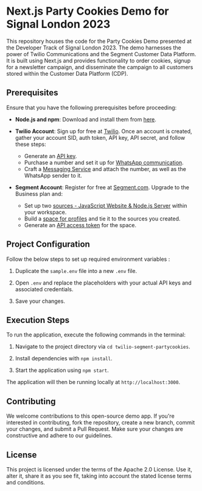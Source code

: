 # Next.js Party Cookies Demo for Signal London 2023

This repository houses the code for the Party Cookies Demo presented at the Developer Track of Signal London 2023. The demo harnesses the power of Twilio Communications and the Segment Customer Data Platform. It is built using Next.js and provides functionality to order cookies, signup for a newsletter campaign, and disseminate the campaign to all customers stored within the Customer Data Platform (CDP).

## Prerequisites

Ensure that you have the following prerequisites before proceeding:

- **Node.js and npm**: Download and install them from [here](https://nodejs.org/en/download/).

- **Twilio Account**: Sign up for free at [Twilio](https://www.twilio.com/). Once an account is created, gather your account SID, auth token, API key, API secret, and follow these steps:

  - Generate an [API key](https://support.twilio.com/hc/en-us/articles/9318455807771-API-Keys-and-How-to-Change-Them).
  - Purchase a number and set it up for [WhatsApp communication](https://www.twilio.com/docs/whatsapp/tutorial/connect-number-business-profile).
  - Craft a [Messaging Service](https://support.twilio.com/hc/en-us/articles/223181308-Getting-started-with-Messaging-Services) and attach the number, as well as the WhatsApp sender to it.

- **Segment Account**: Register for free at [Segment.com](https://segment.com/signup/). Upgrade to the Business plan and:
  - Set up two [sources - JavaScript Website & Node.js Server](https://segment.com/docs/connections/sources/) within your workspace.
  - Build a [space for profiles](https://segment.com/docs/unify/quickstart/) and tie it to the sources you created.
  - Generate an [API access token](https://segment.com/docs/unify/profile-api/) for the space.

## Project Configuration

Follow the below steps to set up required environment variables :

1. Duplicate the `sample.env` file into a new `.env` file.

2. Open `.env` and replace the placeholders with your actual API keys and associated credentials.

3. Save your changes.

## Execution Steps

To run the application, execute the following commands in the terminal:

1. Navigate to the project directory via `cd twilio-segment-partycookies`.

2. Install dependencies with `npm install`.

3. Start the application using `npm start`.

The application will then be running locally at `http://localhost:3000`.

## Contributing

We welcome contributions to this open-source demo app. If you're interested in contributing, fork the repository, create a new branch, commit your changes, and submit a Pull Request. Make sure your changes are constructive and adhere to our guidelines.

## License

This project is licensed under the terms of the Apache 2.0 License. Use it, alter it, share it as you see fit, taking into account the stated license terms and conditions.
